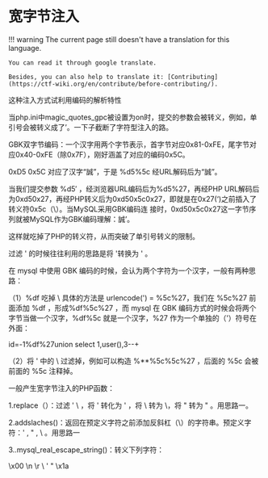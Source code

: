# 宽字节注入
!!! warning
    The current page still doesn't have a translation for this language.

    You can read it through google translate.

    Besides, you can also help to translate it: [Contributing](https://ctf-wiki.org/en/contribute/before-contributing/). 



这种注入方式试利用编码的解析特性


当php.ini中magic_quotes_gpc被设置为on时，提交的参数会被转义，例如，单引号会被转义成了’。一下子截断了字符型注入的路。


GBK双字节编码：一个汉字用两个字节表示，首字节对应0x81-0xFE，尾字节对应0x40-0xFE（除0x7F），刚好涵盖了对应的编码0x5C。


0xD5 0x5C 对应了汉字“誠”，于是 %d5%5c 经URL解码后为“誠”。


当我们提交参数 %d5′ ，经浏览器URL编码后为%d5%27，再经PHP URL解码后为0xd50x27，再经PHP转义后为0xd50x5c0x27，即就是在0x27(‘)之前插入了转义符0x5c（\）。当MySQL采用GBK编码连 接时，0xd50x5c0x27这一字节序列就被MySQL作为GBK编码理解：誠’。


这样就吃掉了PHP的转义符，从而突破了单引号转义的限制。


过滤 ' 的时候往往利用的思路是将 '转换为 \' 。


在 mysql 中使用 GBK 编码的时候，会认为两个字符为一个汉字，一般有两种思路：


（1）%df 吃掉 \ 具体的方法是 urlencode('\) = %5c%27，我们在 %5c%27 前面添加 %df ，形成%df%5c%27 ，而 mysql 在 GBK 编码方式的时候会将两个字节当做一个汉字，%df%5c 就是一个汉字，%27 作为一个单独的（'）符号在外面：


id=-1%df%27union select 1,user(),3--+


（2）将 \' 中的 \ 过滤掉，例如可以构造 %**%5c%5c%27 ，后面的 %5c 会被前面的 %5c 注释掉。


一般产生宽字节注入的PHP函数：


1.replace（）：过滤 ' \ ，将 ' 转化为 \' ，将 \ 转为 \\，将 " 转为 \" 。用思路一。


2.addslaches()：返回在预定义字符之前添加反斜杠（\）的字符串。预定义字符：' , " , \ 。用思路一


3..mysql_real_escape_string()：转义下列字符：


\x00    \n     \r     \    '     "     \x1a



